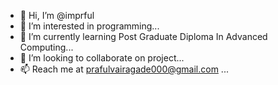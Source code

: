- 👋 Hi, I’m @imprful
- 👀 I’m interested in programming...
- 🌱 I’m currently learning Post Graduate Diploma In Advanced Computing...
- 💞️ I’m looking to collaborate on project...
- 📫 Reach me at prafulvairagade000@gmail.com ...

<!---
imprful/imprful is a ✨ special ✨ repository because its `README.md` (this file) appears on your GitHub profile.
You can click the Preview link to take a look at your changes.
--->
